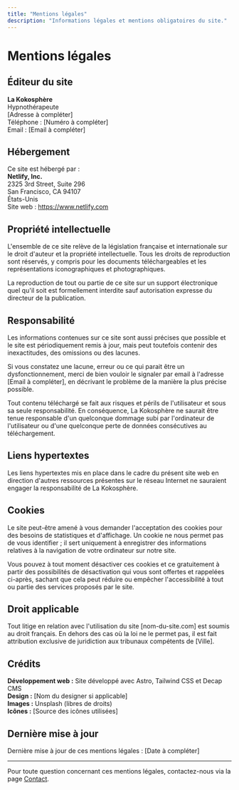 ```yaml
---
title: "Mentions légales"
description: "Informations légales et mentions obligatoires du site."
---
```


# Mentions légales

## Éditeur du site

**La Kokosphère**  
Hypnothérapeute  
[Adresse à compléter]  
Téléphone : [Numéro à compléter]  
Email : [Email à compléter]

## Hébergement

Ce site est hébergé par :  
**Netlify, Inc.**  
2325 3rd Street, Suite 296  
San Francisco, CA 94107  
États-Unis  
Site web : https://www.netlify.com

## Propriété intellectuelle

L'ensemble de ce site relève de la législation française et internationale sur le droit d'auteur et la propriété intellectuelle. Tous les droits de reproduction sont réservés, y compris pour les documents téléchargeables et les représentations iconographiques et photographiques.

La reproduction de tout ou partie de ce site sur un support électronique quel qu'il soit est formellement interdite sauf autorisation expresse du directeur de la publication.

## Responsabilité

Les informations contenues sur ce site sont aussi précises que possible et le site est périodiquement remis à jour, mais peut toutefois contenir des inexactitudes, des omissions ou des lacunes.

Si vous constatez une lacune, erreur ou ce qui parait être un dysfonctionnement, merci de bien vouloir le signaler par email à l'adresse [Email à compléter], en décrivant le problème de la manière la plus précise possible.

Tout contenu téléchargé se fait aux risques et périls de l'utilisateur et sous sa seule responsabilité. En conséquence, La Kokosphère ne saurait être tenue responsable d'un quelconque dommage subi par l'ordinateur de l'utilisateur ou d'une quelconque perte de données consécutives au téléchargement.

## Liens hypertextes

Les liens hypertextes mis en place dans le cadre du présent site web en direction d'autres ressources présentes sur le réseau Internet ne sauraient engager la responsabilité de La Kokosphère.

## Cookies

Le site peut-être amené à vous demander l'acceptation des cookies pour des besoins de statistiques et d'affichage. Un cookie ne nous permet pas de vous identifier ; il sert uniquement à enregistrer des informations relatives à la navigation de votre ordinateur sur notre site.

Vous pouvez à tout moment désactiver ces cookies et ce gratuitement à partir des possibilités de désactivation qui vous sont offertes et rappelées ci-après, sachant que cela peut réduire ou empêcher l'accessibilité à tout ou partie des services proposés par le site.

## Droit applicable

Tout litige en relation avec l'utilisation du site [nom-du-site.com] est soumis au droit français. En dehors des cas où la loi ne le permet pas, il est fait attribution exclusive de juridiction aux tribunaux compétents de [Ville].

## Crédits

**Développement web :** Site développé avec Astro, Tailwind CSS et Decap CMS  
**Design :** [Nom du designer si applicable]  
**Images :** Unsplash (libres de droits)  
**Icônes :** [Source des icônes utilisées]

## Dernière mise à jour

Dernière mise à jour de ces mentions légales : [Date à compléter]

---

Pour toute question concernant ces mentions légales, contactez-nous via la page [Contact](/contact).
